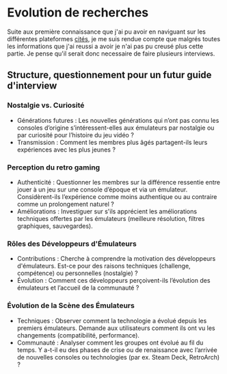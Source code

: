 # Evolution de recherches

Suite aux première connaissance que j'ai pu avoir en naviguant sur les différentes plateformes [cités](/data/2024-07-25/recherche-communautes-internet.md), je me suis rendue compte que malgrés toutes les informations que j'ai reussi a avoir je n'ai pas pu creusé plus cette partie. Je pense qu'il serait donc necessaire de faire plusieurs interviews.

## Structure, questionnement pour un futur guide d'interview

### Nostalgie vs. Curiosité

- Générations futures : Les nouvelles générations qui n’ont pas connu les consoles d’origine s’intéressent-elles aux émulateurs par nostalgie ou par curiosité pour l’histoire du jeu vidéo ?
- Transmission : Comment les membres plus âgés partagent-ils leurs expériences avec les plus jeunes ?

### Perception du retro gaming

- Authenticité : Questionner les membres sur la différence ressentie entre jouer à un jeu sur une console d’époque et via un émulateur. Considèrent-ils l’expérience comme moins authentique ou au contraire comme un prolongement naturel ?
- Améliorations : Investiguer sur s'ils apprécient les améliorations techniques offertes par les émulateurs (meilleure résolution, filtres graphiques, sauvegardes).

### Rôles des Développeurs d'Émulateurs

- Contributions : Cherche à comprendre la motivation des développeurs d'émulateurs. Est-ce pour des raisons techniques (challenge, compétence) ou personnelles (nostalgie) ?
- Évolution : Comment ces développeurs perçoivent-ils l’évolution des émulateurs et l’accueil de la communauté ?

### Évolution de la Scène des Émulateurs

- Techniques : Observer comment la technologie a évolué depuis les premiers émulateurs. Demande aux utilisateurs comment ils ont vu les changements (compatibilité, performance).
- Communauté : Analyser comment les groupes ont évolué au fil du temps. Y a-t-il eu des phases de crise ou de renaissance avec l’arrivée de nouvelles consoles ou technologies (par ex. Steam Deck, RetroArch) ?
